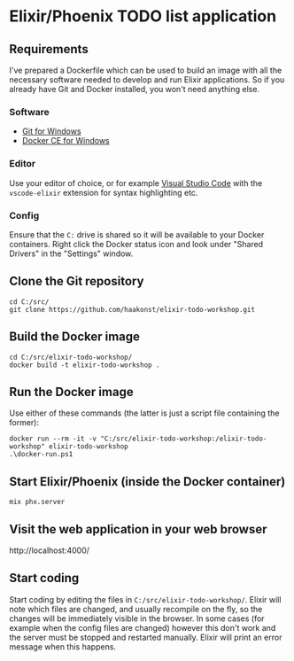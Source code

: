 # Elixir/Phoenix TODO list application

## Requirements

I've prepared a Dockerfile which can be used to build an image with all the necessary software needed to develop and run Elixir applications. So if you already have Git and Docker installed, you won't need anything else.

### Software
* [Git for Windows](https://gitforwindows.org/)
* [Docker CE for Windows](https://store.docker.com/editions/community/docker-ce-desktop-windows)

### Editor
Use your editor of choice, or for example [Visual Studio Code](https://code.visualstudio.com/) with the `vscode-elixir` extension for syntax highlighting etc.

### Config
Ensure that the `C:` drive is shared so it will be available to your Docker containers. Right click the Docker status icon and look under "Shared Drivers" in the "Settings" window.

## Clone the Git repository
```
cd C:/src/
git clone https://github.com/haakonst/elixir-todo-workshop.git
```

## Build the Docker image
```
cd C:/src/elixir-todo-workshop/
docker build -t elixir-todo-workshop .
```

## Run the Docker image
Use either of these commands (the latter is just a script file containing the former):
```
docker run --rm -it -v "C:/src/elixir-todo-workshop:/elixir-todo-workshop" elixir-todo-workshop
.\docker-run.ps1
```

## Start Elixir/Phoenix (inside the Docker container)
```
mix phx.server
```

## Visit the web application in your web browser
http://localhost:4000/

## Start coding
Start coding by editing the files in `C:/src/elixir-todo-workshop/`. Elixir will note which files are changed, and usually recompile on the fly, so the changes will be immediately visible in the browser. In some cases (for example when the config files are changed) however this don't work and the server must be stopped and restarted manually. Elixir will print an error message when this happens.
